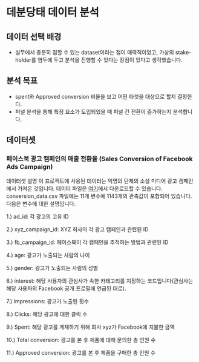 # 데분당태 데이터 분석

## 데이터 선택 배경
- 실무에서 충분히 접할 수 있는 dataset이라는 점이 매력적이었고, 가상의 stake-holder를 염두에 두고 분석을 진행할 수 있다는 장점이 있다고 생각했습니다.

## 분석 목표
- spent와 Approved conversion 비율을 보고 어떤 타겟을 대상으로 할지 결정한다.
- 퍼널 분석을 통해 특정 요소가 도입되었을 때 퍼널 간 전환이 증가하는지 분석합니다.

## 데이터셋

### 페이스북 광고 캠페인의 매출 전환율 (Sales Conversion of Facebook Ads Campaign)

데이터셋 설명
이 프로젝트에 사용된 데이터는 익명의 단체의 소셜 미디어 광고 캠페인에서 가져온 것입니다. 데이터 파일은 [여기](https://www.kaggle.com/datasets/loveall/clicks-conversion-tracking/)에서 다운로드할 수 있습니다. conversion_data.csv 파일에는 11개 변수에 1143개의 관측값이 포함되어 있습니다. 다음은 변수에 대한 설명입니다.

1.) ad_id: 각 광고의 고유 ID

2.) xyz_campaign_id: XYZ 회사의 각 광고 캠페인과 관련된 ID

3.) fb_campaign_id: 페이스북이 각 캠페인을 추적하는 방법과 관련된 ID

4.) age: 광고가 노출되는 사람의 나이

5.) gender: 광고가 노출되는 사람의 성별

6.) interest: 해당 사용자의 관심사가 속한 카테고리를 지정하는 코드입니다(관심사는 해당 사용자의 Facebook 공개 프로필에 언급된 대로).

7.) Impressions: 광고가 노출된 횟수

8.) Clicks: 해당 광고에 대한 클릭 수

9.) Spent: 해당 광고를 게재하기 위해 회사 xyz가 Facebook에 지불한 금액

10.) Total conversion: 광고를 본 후 제품에 대해 문의한 총 인원 수

11.) Approved conversion: 광고를 본 후 제품을 구매한 총 인원 수
